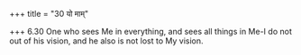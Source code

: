 +++
title = "30 यो माम्"

+++
6.30 One who sees Me in everything, and sees all things in Me-I do not
out of his vision, and he also is not lost to My vision.
